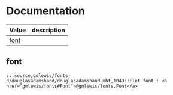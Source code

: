 # Documentation
|Value|description|
|---|---|
|[font](#font)||

## font

```moonbit
:::source,gmlewis/fonts-d/douglasadamshand/douglasadamshand.mbt,1049:::let font : <a href="gmlewis/fonts#Font">@gmlewis/fonts.Font</a>
```

